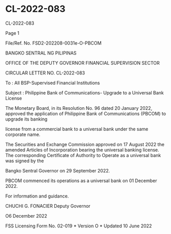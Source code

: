 # CL-2022-083

CL-2022-083

Page 1

File/Ref. No. FSD2-202208-0031e-O-PBCOM

BANGKO SENTRAL NG PILIPINAS

OFFICE OF THE DEPUTY GOVERNOR FINANCIAL SUPERVISION SECTOR

CIRCULAR LETTER NO. CL-2022-083

To : All BSP-Supervised Financial Institutions

Subject : Philippine Bank of Communications- Upgrade to a Universal Bank License

The Monetary Board, in its Resolution No. 96 dated 20 January 2022, approved the application of Philippine Bank of Communications (PBCOM) to upgrade its banking

license from a commercial bank to a universal bank under the same corporate name.

The Securities and Exchange Commission approved on 17 August 2022 the amended Articles of Incorporation bearing the universal banking license. The corresponding Certificate of Authority to Operate as a universal bank was signed by the

Bangko Sentral Governor on 29 September 2022.

PBCOM commenced its operations as a universal bank on 01 December 2022.

For information and guidance.



CHUCHI G. FONACIER Deputy Governor

O6 December 2022

FSS Licensing Form No. 02-019 * Version O * Updated 10 June 2022